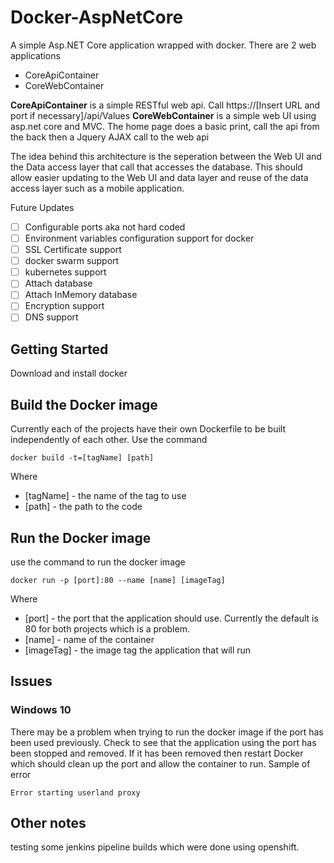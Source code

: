 # Docker-AspNetCore
A simple Asp.NET Core application wrapped with docker. There are 2 web applications
* CoreApiContainer
* CoreWebContainer

**CoreApiContainer** is a simple RESTful web api. Call https://[Insert URL and port if necessary]/api/Values
**CoreWebContainer** is a simple web UI using asp.net core and MVC. The home page does a basic print, call the api from the back then a Jquery AJAX call to the web api

The idea behind this architecture is the seperation between the Web UI and the Data access layer that call that accesses the database. This should allow easier updating to the Web UI and data layer and reuse of the data access layer such as a mobile application.

Future Updates
- [ ] Configurable ports aka not hard coded
- [ ] Environment variables configuration support for docker
- [ ] SSL Certificate support
- [ ] docker swarm support
- [ ] kubernetes support
- [ ] Attach database
- [ ] Attach InMemory database
- [ ] Encryption support
- [ ] DNS support

## Getting Started
Download and install docker

## Build the Docker image
Currently each of the projects have their own Dockerfile to be built independently of each other. Use the command
```
docker build -t=[tagName] [path]
```
Where
* [tagName] - the name of the tag to use
* [path] - the path to the code

## Run the Docker image
use the command to run the docker image
```
docker run -p [port]:80 --name [name] [imageTag]
```
Where 
* [port] - the port that the application should use. Currently the default is 80 for both projects which is a problem.
* [name] - name of the container
* [imageTag] - the image tag the application that will run

## Issues
### Windows 10 
There may be a problem when trying to run the docker image if the port has been used previously. Check to see that the application using the port has been stopped and removed. If it has been removed then restart Docker which should clean up the port and allow the container to run. Sample of error
```
Error starting userland proxy
```

## Other notes
testing some jenkins pipeline builds which were done using openshift.
